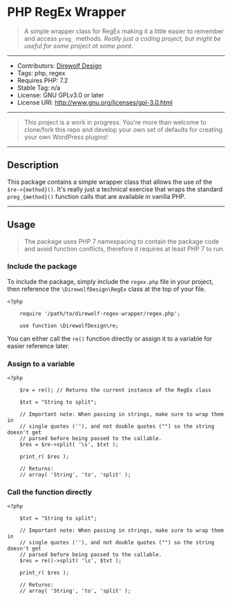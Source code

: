# PHP RegEx Wrapper

> A simple wrapper class for RegEx making it a little easier to remember and
> access `preg_` methods. *Really just a coding project, but might be useful
> for some project at some point*.

---

* Contributors: [Direwolf Design](https://github.com/DirewolfDesign)
* Tags: php, regex
* Requires PHP: 7.2
* Stable Tag: n/a
* License: GNU GPLv3.0 or later
* License URI: http://www.gnu.org/licenses/gpl-3.0.html

---

> This project is a work in progress. You're more than welcome to clone/fork
> this repo and develop your own set of defaults for creating your own WordPress
> plugins!

---

## Description

This package contains a simple wrapper class that allows the use of the
`$re->{method}()`. It's really just a technical exercise that wraps the
standard `preg_{method}()` function calls that are available in vanilla PHP.

---

## Usage

> The package uses PHP 7 namespacing to contain the package code and avoid
> function conflicts, therefore it requires at least PHP 7 to run.

### Include the package

To include the package, simply include the `regex.php` file in your project,
then reference the `\DirewolfDesign\RegEx` class at the top of your file.

```
<?php

    require '/path/to/direwolf-regex-wrapper/regex.php';

    use function \DirewolfDesign\re;

```

You can either call the `re()` function directly or assign it to a variable for
easier reference later.

### Assign to a variable

```
<?php

    $re = re(); // Returns the current instance of the RegEx class

    $txt = "String to split";

    // Important note: When passing in strings, make sure to wrap them in
    // single quotes (''), and not double quotes ("") so the string doesn't get
    // parsed before being passed to the callable.
    $res = $re->split( '\s', $txt );

    print_r( $res );

    // Returns:
    // array( 'String', 'to', 'split' );
```

### Call the function directly

```
<?php

    $txt = "String to split";

    // Important note: When passing in strings, make sure to wrap them in
    // single quotes (''), and not double quotes ("") so the string doesn't get
    // parsed before being passed to the callable.
    $res = re()->split( '\s', $txt );

    print_r( $res );

    // Returns:
    // array( 'String', 'to', 'split' );
```
